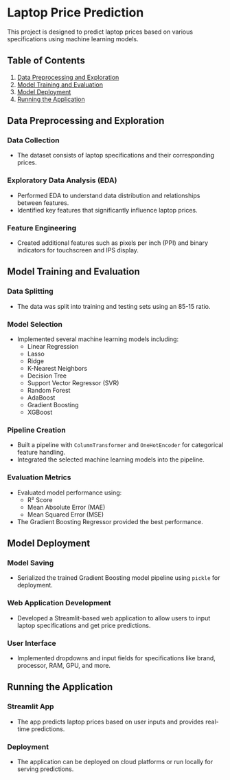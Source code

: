 # Laptop Price Prediction

This project is designed to predict laptop prices based on various specifications using machine learning models.

## Table of Contents
1. [Data Preprocessing and Exploration](#data-preprocessing-and-exploration)
2. [Model Training and Evaluation](#model-training-and-evaluation)
3. [Model Deployment](#model-deployment)
4. [Running the Application](#running-the-application)

## Data Preprocessing and Exploration

### Data Collection
- The dataset consists of laptop specifications and their corresponding prices.

### Exploratory Data Analysis (EDA)
- Performed EDA to understand data distribution and relationships between features.
- Identified key features that significantly influence laptop prices.

### Feature Engineering
- Created additional features such as pixels per inch (PPI) and binary indicators for touchscreen and IPS display.

## Model Training and Evaluation

### Data Splitting
- The data was split into training and testing sets using an 85-15 ratio.

### Model Selection
- Implemented several machine learning models including:
  - Linear Regression
  - Lasso
  - Ridge
  - K-Nearest Neighbors
  - Decision Tree
  - Support Vector Regressor (SVR)
  - Random Forest
  - AdaBoost
  - Gradient Boosting
  - XGBoost

### Pipeline Creation
- Built a pipeline with `ColumnTransformer` and `OneHotEncoder` for categorical feature handling.
- Integrated the selected machine learning models into the pipeline.

### Evaluation Metrics
- Evaluated model performance using:
  - R² Score
  - Mean Absolute Error (MAE)
  - Mean Squared Error (MSE)
- The Gradient Boosting Regressor provided the best performance.

## Model Deployment

### Model Saving
- Serialized the trained Gradient Boosting model pipeline using `pickle` for deployment.

### Web Application Development
- Developed a Streamlit-based web application to allow users to input laptop specifications and get price predictions.

### User Interface
- Implemented dropdowns and input fields for specifications like brand, processor, RAM, GPU, and more.

## Running the Application

### Streamlit App
- The app predicts laptop prices based on user inputs and provides real-time predictions.

### Deployment
- The application can be deployed on cloud platforms or run locally for serving predictions.
